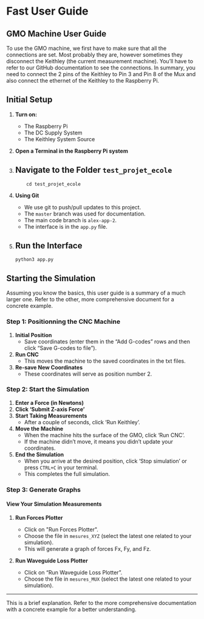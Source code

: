 # Fast User Guide

## GMO Machine User Guide

To use the GMO machine, we first have to make sure that all the connections are set. Most probably they are, however sometimes they disconnect the Keithley (the current measurement machine). You’ll have to refer to our GitHub documentation to see the connections. In summary, you need to connect the 2 pins of the Keithley to Pin 3 and Pin 8 of the Mux and also connect the ethernet of the Keithley to the Raspberry Pi.

## Initial Setup

1. **Turn on:**
    - The Raspberry Pi
    - The DC Supply System
    - The Keithley System Source

2. **Open a Terminal in the Raspberry Pi system**
3. **Navigate to the Folder `test_projet_ecole`**
    - 
    ```
        cd test_projet_ecole
    ```
4. **Using Git**
    - We use git to push/pull updates to this project.
    - The `master` branch was used for documentation.
    - The main code branch is `alex-app-2`.
    - The interface is in the `app.py` file.
5. **Run the Interface**
    - 
    ```
    python3 app.py
    ```
    
## Starting the Simulation

Assuming you know the basics, this user guide is a summary of a much larger one. Refer to the other, more comprehensive document for a concrete example.

### Step 1: Positionning the CNC Machine

1. **Initial Position**
    - Save coordinates (enter them in the “Add G-codes” rows and then click “Save G-codes to file”).
2. **Run CNC**
    - This moves the machine to the saved coordinates in the txt files.
3. **Re-save New Coordinates**
    - These coordinates will serve as position number 2.

### Step 2: Start the Simulation

1. **Enter a Force (in Newtons)**
2. **Click ‘Submit Z-axis Force’**
3. **Start Taking Measurements**
    - After a couple of seconds, click ‘Run Keithley’.
4. **Move the Machine**
    - When the machine hits the surface of the GMO, click ‘Run CNC’.
    - If the machine didn’t move, it means you didn’t update your coordinates.
5. **End the Simulation**
    - When you arrive at the desired position, click ‘Stop simulation’ or press `CTRL+C` in your terminal.
    - This completes the full simulation.

### Step 3: Generate Graphs

#### View Your Simulation Measurements

1. **Run Forces Plotter**
    - Click on "Run Forces Plotter".
    - Choose the file in `mesures_XYZ` (select the latest one related to your simulation).
    - This will generate a graph of forces Fx, Fy, and Fz.

2. **Run Waveguide Loss Plotter**
    - Click on “Run Waveguide Loss Plotter”.
    - Choose the file in `mesures_MUX` (select the latest one related to your simulation).

---

This is a brief explanation. Refer to the more comprehensive documentation with a concrete example for a better understanding.
